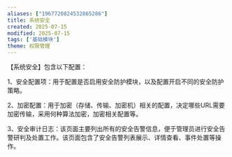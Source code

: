 ```yaml
---
aliases: ["1967720824532865286"]
title: 系统安全
created: 2025-07-15
modified: 2025-07-15
tags: ['基础模块']
theme: 权限管理
---
```


【系统安全】包含以下配置：

1、安全配置项：用于配置是否启用安全防护模块，以及配置开启不同的安全防护策略。

2、加密配置：用于加密（存储、传输、加密机）相关的配置，决定哪些URL需要加密传输，采用何种算法加密，加密相关配置等。

3、安全审计日志：该页面主要列出所有的安全告警信息，便于管理员进行安全告警研判及处置工作。该页面包含了安全告警列表展示、详情查看、事件处置等操作。
